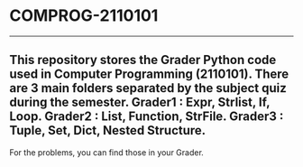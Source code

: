﻿# COMPROG-2110101
 ------------------------------------------------------------------------------------------
This repository stores the Grader Python code used in Computer Programming (2110101).
There are 3 main folders separated by the subject quiz during the semester.
 Grader1 : Expr, Strlist, If, Loop.
 Grader2 : List, Function, StrFile.
 Grader3 :  Tuple, Set, Dict, Nested Structure.
 ------------------------------------------------------------------------------------------
 
For the problems, you can find those in your Grader.
